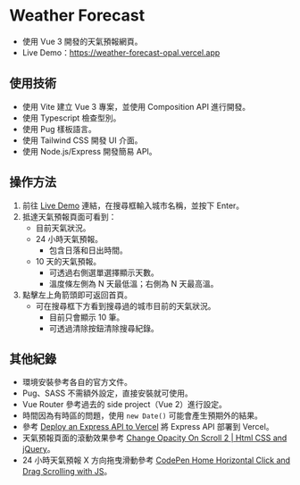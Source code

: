 # Weather Forecast

- 使用 Vue 3 開發的天氣預報網頁。
- Live Demo：https://weather-forecast-opal.vercel.app

## 使用技術

- 使用 Vite 建立 Vue 3 專案，並使用 Composition API 進行開發。
- 使用 Typescript 檢查型別。
- 使用 Pug 樣板語言。
- 使用 Tailwind CSS 開發 UI 介面。
- 使用 Node.js/Express 開發簡易 API。

## 操作方法

1. 前往 [Live Demo](https://weather-forecast-opal.vercel.app) 連結，在搜尋框輸入城市名稱，並按下 Enter。
2. 抵達天氣預報頁面可看到：
   - 目前天氣狀況。
   - 24 小時天氣預報。
      - 包含日落和日出時間。
   - 10 天的天氣預報。
      - 可透過右側選單選擇顯示天數。
      - 溫度條左側為 N 天最低溫；右側為 N 天最高溫。
3. 點擊左上角箭頭即可返回首頁。
   - 可在搜尋框下方看到搜尋過的城市目前的天氣狀況。
      - 目前只會顯示 10 筆。
      - 可透過清除按鈕清除搜尋紀錄。

## 其他紀錄

- 環境安裝參考各自的官方文件。
- Pug、SASS 不需額外設定，直接安裝就可使用。
- Vue Router 參考過去的 side project（Vue 2）進行設定。
- 時間因為有時區的問題，使用 `new Date()` 可能會產生預期外的結果。
- 參考 [Deploy an Express API to Vercel](https://www.youtube.com/watch?v=B-T69_VP2Ls) 將 Express API 部署到 Vercel。
- 天氣預報頁面的滾動效果參考 [Change Opacity On Scroll 2 | Html CSS and jQuery](https://www.youtube.com/watch?v=__9bOTBiaTM)。
- 24 小時天氣預報 X 方向拖曳滑動參考 [CodePen Home
Horizontal Click and Drag Scrolling with JS](https://codepen.io/toddwebdev/pen/yExKoj)。
